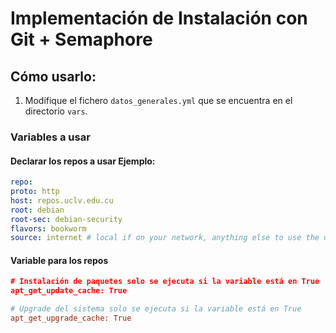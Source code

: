 # Implementación de Instalación con Git + Semaphore

## Cómo usarlo:

1. Modifique el fichero `datos_generales.yml` que se encuentra en el directorio `vars`.

### Variables a usar

#### Declarar los repos a usar Ejemplo:

```yaml
repo:
proto: http
host: repos.uclv.edu.cu
root: debian
root-sec: debian-security
flavors: bookworm
source: internet # local if on your network, anything else to use the default ones.
```

#### Variable para los repos

```json
# Instalación de paquetes solo se ejecuta si la variable está en True
apt_get_update_cache: True
```
```ini
# Upgrade del sistema solo se ejecuta si la variable está en True
apt_get_upgrade_cache: True
```